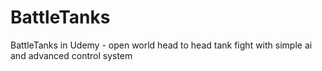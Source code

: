# BattleTanks
BattleTanks in Udemy - open world head to head tank fight with simple ai and advanced control system
